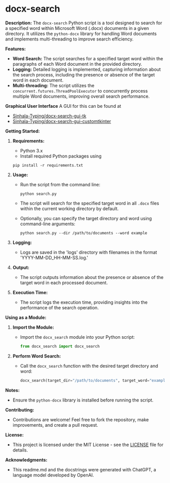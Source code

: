 # docx-search

**Description:**
The `docx-search` Python script is a tool designed to search for a specified word within Microsoft Word (.docx) documents in a given directory. It utilizes the `python-docx` library for handling Word documents and implements multi-threading to improve search efficiency.

**Features:**

- **Word Search:** The script searches for a specified target word within the paragraphs of each Word document in the provided directory.
- **Logging:** Detailed logging is implemented, capturing information about the search process, including the presence or absence of the target word in each document.
- **Multi-threading:** The script utilizes the `concurrent.futures.ThreadPoolExecutor` to concurrently process multiple Word documents, improving overall search performance.

**Graphical User Interface**
A GUI for this can be found at

- [Sinhala-Typing/docx-search-gui-tk](https://github.com/Sinhala-Typing/docx-search-gui-tk)
- [Sinhala-Typing/docx-search-gui-customtkinter](https://github.com/Sinhala-Typing/docx-search-gui-customtkinter)

**Getting Started:**

1. **Requirements:**

   - Python 3.x
   - Install required Python packages using

   ```
   pip install -r requirements.txt
   ```

2. **Usage:**

   - Run the script from the command line:
     ```
     python search.py
     ```
   - The script will search for the specified target word in all `.docx` files within the current working directory by default.

   - Optionally, you can specify the target directory and word using command-line arguments:
     ```
     python search.py --dir /path/to/documents --word example
     ```

3. **Logging:**

   - Logs are saved in the 'logs' directory with filenames in the format 'YYYY-MM-DD_HH-MM-SS.log.'

4. **Output:**

   - The script outputs information about the presence or absence of the target word in each processed document.

5. **Execution Time:**
   - The script logs the execution time, providing insights into the performance of the search operation.

**Using as a Module:**

1. **Import the Module:**

   - Import the `docx_search` module into your Python script:
     ```python
     from docx_search import docx_search
     ```

2. **Perform Word Search:**
   - Call the `docx_search` function with the desired target directory and word:
     ```python
     docx_search(target_dir="/path/to/documents", target_word="example")
     ```

**Notes:**

- Ensure the `python-docx` library is installed before running the script.

**Contributing:**

- Contributions are welcome! Feel free to fork the repository, make improvements, and create a pull request.

**License:**

- This project is licensed under the MIT License - see the [LICENSE](LICENSE) file for details.

**Acknowledgments:**

- This readme.md and the docstrings were generated with ChatGPT, a language model developed by OpenAI.
